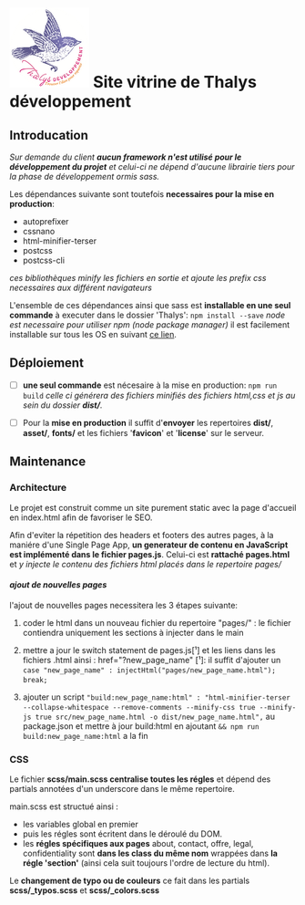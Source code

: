 # ![alt logo](assets/logo-white.webp) Site vitrine de Thalys développement

## Introducation
*Sur demande du client **aucun framework n'est utilisé pour le développement du projet** et celui-ci ne dépend d'aucune librairie tiers pour la phase de développement ormis sass.*

Les dépendances suivante sont toutefois **necessaires pour la mise en production**:
- autoprefixer
- cssnano
- html-minifier-terser
- postcss
- postcss-cli

*ces bibliothèques minify les fichiers en sortie et ajoute les prefix css necessaires aux différent navigateurs* 

L'ensemble de ces dépendances ainsi que sass est **installable en une seul commande** à executer dans le dossier 'Thalys':
`npm install --save`
*node est necessaire pour utiliser npm (node package manager)* il est facilement installable sur tous les OS en suivant [ce lien](https://nodejs.org/fr/download/).

## Déploiement

- [ ] **une seul commande** est nécesaire à la mise en production: `npm run build` *celle ci générera des fichiers minifiés des fichiers html,css et js au sein du dossier **dist/**.*

- [ ] Pour la **mise en production** il suffit d'**envoyer** les repertoires **dist/**, **asset/**, **fonts/** et les fichiers '**favicon**' et '**license**' sur le serveur.

## Maintenance 
### Architecture

Le projet est construit comme un site purement static avec la page d'accueil en index.html afin de favoriser le SEO.

Afin d'eviter la répetition des headers et footers des autres pages, à la maniére d'une Single Page App, **un generateur de contenu en JavaScript est implémenté dans le fichier pages.js**.
Celui-ci est **rattaché pages.html** et *y injecte le contenu des fichiers html placés dans le repertoire pages/*

#### *ajout de nouvelles pages*
l'ajout de nouvelles pages necessitera les 3 étapes suivante:
1. coder le html dans un nouveau fichier du repertoire "pages/" :
  le fichier contiendra uniquement les sections à injecter dans le main

2. mettre a jour le switch statement de pages.js[¹] et les liens dans les fichiers .html ainsi : href="?new_page_name"
[¹]: il suffit d'ajouter un `case "new_page_name" : injectHtml("pages/new_page_name.html");
break;`

3. ajouter un script  `"build:new_page_name:html" : "html-minifier-terser --collapse-whitespace --remove-comments --minify-css true --minify-js true src/new_page_name.html -o dist/new_page_name.html",` au package.json
et mettre à jour build:html en ajoutant `&& npm run build:new_page_name:html` a la fin

### CSS

Le fichier **scss/main.scss centralise toutes les régles** et dépend des partials annotées d'un underscore dans le même repertoire.

main.scss est structué ainsi : 
- les variables global en premier
- puis les régles sont écritent dans le déroulé du DOM.
- les **régles spécifiques aux pages** about, contact, offre, legal, confidentiality sont **dans les class du même nom** wrappées dans **la régle 'section'** (ainsi cela suit toujours l'ordre de lecture du html). 

Le **changement de typo ou de couleurs** ce fait dans les partials **scss/_typos.scss** et **scss/_colors.scss**

